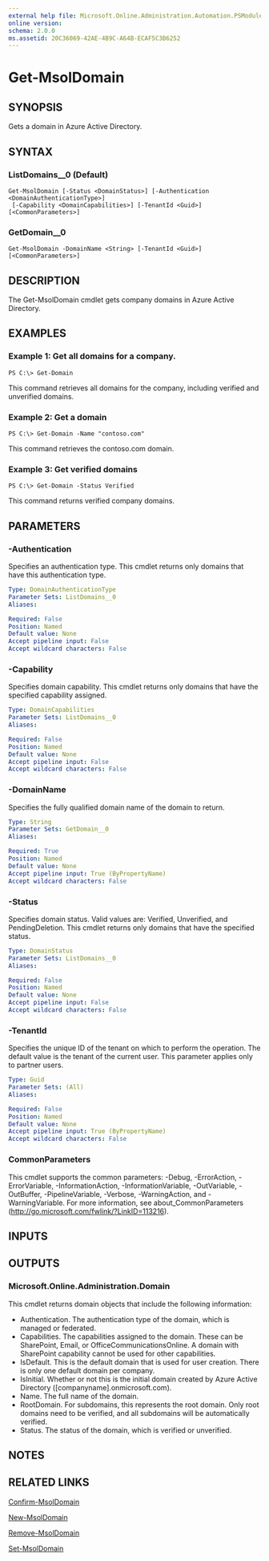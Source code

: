 ```yaml
---
external help file: Microsoft.Online.Administration.Automation.PSModule.dll-Help.xml
online version:
schema: 2.0.0
ms.assetid: 20C36069-42AE-4B9C-A64B-ECAF5C3B6252
---
```


# Get-MsolDomain

## SYNOPSIS
Gets a domain in Azure Active Directory.

## SYNTAX

### ListDomains__0 (Default)
```
Get-MsolDomain [-Status <DomainStatus>] [-Authentication <DomainAuthenticationType>]
 [-Capability <DomainCapabilities>] [-TenantId <Guid>] [<CommonParameters>]
```

### GetDomain__0
```
Get-MsolDomain -DomainName <String> [-TenantId <Guid>] [<CommonParameters>]
```

## DESCRIPTION
The Get-MsolDomain cmdlet gets company domains in Azure Active Directory.

## EXAMPLES

### Example 1: Get all domains for a company.

```
PS C:\> Get-Domain
```

This command retrieves all domains for the company, including verified and unverified domains.

### Example 2: Get a domain

```
PS C:\> Get-Domain -Name "contoso.com"
```

This command retrieves the contoso.com domain.

### Example 3: Get verified domains

```
PS C:\> Get-Domain -Status Verified
```

This command returns verified company domains.

## PARAMETERS

### -Authentication
Specifies an authentication type.
This cmdlet returns only domains that have this authentication type.

```yaml
Type: DomainAuthenticationType
Parameter Sets: ListDomains__0
Aliases:

Required: False
Position: Named
Default value: None
Accept pipeline input: False
Accept wildcard characters: False
```

### -Capability
Specifies domain capability.
This cmdlet returns only domains that have the specified capability assigned.

```yaml
Type: DomainCapabilities
Parameter Sets: ListDomains__0
Aliases:

Required: False
Position: Named
Default value: None
Accept pipeline input: False
Accept wildcard characters: False
```

### -DomainName
Specifies the fully qualified domain name of the domain to return.

```yaml
Type: String
Parameter Sets: GetDomain__0
Aliases:

Required: True
Position: Named
Default value: None
Accept pipeline input: True (ByPropertyName)
Accept wildcard characters: False
```

### -Status
Specifies domain status.
Valid values are: Verified, Unverified, and PendingDeletion.
This cmdlet returns only domains that have the specified status.

```yaml
Type: DomainStatus
Parameter Sets: ListDomains__0
Aliases:

Required: False
Position: Named
Default value: None
Accept pipeline input: False
Accept wildcard characters: False
```

### -TenantId
Specifies the unique ID of the tenant on which to perform the operation.
The default value is the tenant of the current user.
This parameter applies only to partner users.


```yaml
Type: Guid
Parameter Sets: (All)
Aliases:

Required: False
Position: Named
Default value: None
Accept pipeline input: True (ByPropertyName)
Accept wildcard characters: False
```

### CommonParameters
This cmdlet supports the common parameters: -Debug, -ErrorAction, -ErrorVariable, -InformationAction, -InformationVariable, -OutVariable, -OutBuffer, -PipelineVariable, -Verbose, -WarningAction, and -WarningVariable. For more information, see about_CommonParameters (http://go.microsoft.com/fwlink/?LinkID=113216).

## INPUTS

## OUTPUTS

### Microsoft.Online.Administration.Domain
This cmdlet returns domain objects that include the following information:

* Authentication. The authentication type of the domain, which is managed or federated.
* Capabilities. The capabilities assigned to the domain.
These can be SharePoint, Email, or OfficeCommunicationsOnline.
A domain with SharePoint capability cannot be used for other capabilities.
* IsDefault. This is the default domain that is used for user creation.
There is only one default domain per company.
* IsInitial. Whether or not this is the initial domain created by Azure Active Directory (\[companyname\].onmicrosoft.com).
* Name. The full name of the domain.
* RootDomain. For subdomains, this represents the root domain.
Only root domains need to be verified, and all subdomains will be automatically verified.
* Status. The status of the domain, which is verified or unverified.

## NOTES

## RELATED LINKS
[Confirm-MsolDomain](./Confirm-MsolDomain.md)

[New-MsolDomain](./New-MsolDomain.md)

[Remove-MsolDomain](./Remove-MsolDomain.md)

[Set-MsolDomain](./Set-MsolDomain.md)
